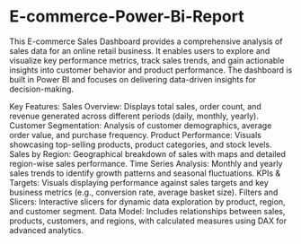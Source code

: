 # E-commerce-Power-Bi-Report

This E-commerce Sales Dashboard provides a comprehensive analysis of sales data for an online retail business. It enables users to explore and visualize key performance metrics, track sales trends, and gain actionable insights into customer behavior and product performance. The dashboard is built in Power BI and focuses on delivering data-driven insights for decision-making.

Key Features:
Sales Overview: Displays total sales, order count, and revenue generated across different periods (daily, monthly, yearly).
Customer Segmentation: Analysis of customer demographics, average order value, and purchase frequency.
Product Performance: Visuals showcasing top-selling products, product categories, and stock levels.
Sales by Region: Geographical breakdown of sales with maps and detailed region-wise sales performance.
Time Series Analysis: Monthly and yearly sales trends to identify growth patterns and seasonal fluctuations.
KPIs & Targets: Visuals displaying performance against sales targets and key business metrics (e.g., conversion rate, average basket size).
Filters and Slicers: Interactive slicers for dynamic data exploration by product, region, and customer segment.
Data Model: Includes relationships between sales, products, customers, and regions, with calculated measures using DAX for advanced analytics.
